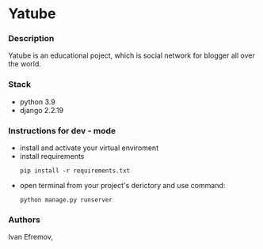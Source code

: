 # Yatube


### Description
Yatube is an educational poject, which is social network for blogger all over the world.

### Stack
- python 3.9
- django 2.2.19

### Instructions for dev - mode
- install and activate your virtual enviroment
- install requirements
	```
	pip install -r requirements.txt
	```
- open terminal from your project's derictory and use command:
	```
	python manage.py runserver
	```
### Authors
Ivan Efremov, 